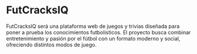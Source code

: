 # FutCracksIQ

FutCracksIQ será una plataforma web de juegos y trivias diseñada para poner a prueba los conocimientos futbolísticos. El proyecto busca combinar entretenimiento y pasión por el fútbol con un formato moderno y social, ofreciendo distintos modos de juego.